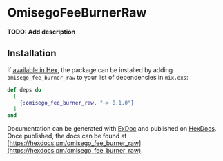 # OmisegoFeeBurnerRaw

**TODO: Add description**

## Installation

If [available in Hex](https://hex.pm/docs/publish), the package can be installed
by adding `omisego_fee_burner_raw` to your list of dependencies in `mix.exs`:

```elixir
def deps do
  [
    {:omisego_fee_burner_raw, "~> 0.1.0"}
  ]
end
```

Documentation can be generated with [ExDoc](https://github.com/elixir-lang/ex_doc)
and published on [HexDocs](https://hexdocs.pm). Once published, the docs can
be found at [https://hexdocs.pm/omisego_fee_burner_raw](https://hexdocs.pm/omisego_fee_burner_raw).

